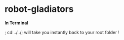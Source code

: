 # robot-gladiators

**In Terminal**

; cd ../../; will take you instantly back to your root folder !
